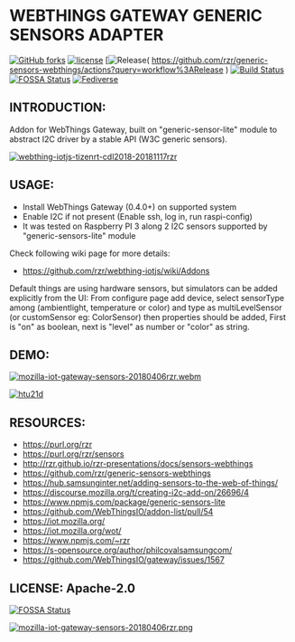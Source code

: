 # WEBTHINGS GATEWAY GENERIC SENSORS ADAPTER #

[![GitHub forks](https://img.shields.io/github/forks/rzr/generic-sensors-webthings.svg?style=social&label=Fork&maxAge=2592000)](https://GitHub.com/rzr/generic-sensors-webthings/network/)
[![license](https://img.shields.io/badge/license-Apache-2.0.svg)](LICENSE)
[![Release](
https://github.com/rzr/generic-sensors-webthings/workflows/Release/badge.svg
)(
https://github.com/rzr/generic-sensors-webthings/actions?query=workflow%3ARelease
)
[![Build Status](https://api.travis-ci.org/rzr/generic-sensors-webthings.svg?branch=master)](https://travis-ci.org/rzr/generic-sensors-webthings)
[![FOSSA Status](https://app.fossa.io/api/projects/git%2Bgithub.com%2Frzr%2Fgeneric-sensors-webthings.svg?type=shield)](https://app.fossa.io/projects/git%2Bgithub.com%2Frzr%2Fgeneric-sensors-webthings?ref=badge_shield)
[![Fediverse](
https://img.shields.io/mastodon/follow/279303?domain=https%3A%2F%2Fmastodon.social&style=social
)](
https://mastodon.social/@rzr/104138640136323272#https://purl.org/rzr/sensors
)

## INTRODUCTION: ##

Addon for WebThings Gateway, built on "generic-sensor-lite" module to abstract I2C driver
by a stable API (W3C generic sensors).

[![webthing-iotjs-tizenrt-cdl2018-20181117rzr](https://image.slidesharecdn.com/webthing-iotjs-tizenrt-cdl2018-20181117rzr-181118110813/95/webthingiotjstizenrtcdl201820181117rzr-23-638.jpg)](https://slideshare.net/slideshow/embed_code/key/GWBOzbFaez5hcJ#webthing-iotjs-tizenrt-cdl2018-20181117rzr "webthing-iotjs-tizenrt-cdl2018-20181117rzr")


## USAGE: ##

-   Install WebThings Gateway (0.4.0+) on supported system
-   Enable I2C if not present (Enable ssh, log in, run raspi-config)
-   It was tested on Raspberry PI 3 along 2 I2C sensors supported by "generic-sensors-lite" module

Check following wiki page for more details:

-   https://github.com/rzr/webthing-iotjs/wiki/Addons


Default things are using hardware sensors, but simulators can be added explicitly from the UI:
From configure page add device, select sensorType among (ambientlight, temperature or color)
and type as multiLevelSensor (or customSensor eg: ColorSensor) then properties should be added,
First is "on" as boolean, next is "level" as number or "color" as string.


## DEMO: ##

[![mozilla-iot-gateway-sensors-20180406rzr.webm](https://i.vimeocdn.com/video/693119286.jpg)](https://player.vimeo.com/video/263556462#mozilla-iot-gateway-sensors-20180406rzr "Video Demo")

[![htu21d](
https://pbs.twimg.com/media/EOkS9pHW4AEnr9w?format=jpg#./file/htu21d.jpg
)](
https://twitter.com/RzrFreeFr/status/1218534773192364033#
"htu21d")

## RESOURCES: ##

-   <https://purl.org/rzr>
-   <https://purl.org/rzr/sensors>
-   <http://rzr.github.io/rzr-presentations/docs/sensors-webthings>
-   <https://github.com/rzr/generic-sensors-webthings>
-   <https://hub.samsunginter.net/adding-sensors-to-the-web-of-things/>
-   <https://discourse.mozilla.org/t/creating-i2c-add-on/26696/4>
-   <https://www.npmjs.com/package/generic-sensors-lite>
-   <https://github.com/WebThingsIO/addon-list/pull/54>
-   <https://iot.mozilla.org/>
-   <https://iot.mozilla.org/wot/>
-   <https://www.npmjs.com/~rzr>
-   <https://s-opensource.org/author/philcovalsamsungcom/>
-   <https://github.com/WebThingsIO/gateway/issues/1567>


## LICENSE: Apache-2.0 ##

[![FOSSA Status](https://app.fossa.io/api/projects/git%2Bgithub.com%2Frzr%2Fgeneric-sensors-webthing.svg?type=large)](https://app.fossa.io/projects/git%2Bgithub.com%2Frzr%2Fgeneric-sensors-webthing?ref=badge_large)

[![mozilla-iot-gateway-sensors-20180406rzr.png](
https://files.mastodon.social/media_attachments/files/105/040/961/456/935/239/original/69b54ee2c780f23d.png
)](
https://www.slideshare.net/rzrfreefr/webthingiotjs20181022rzr-120959360/12#
"Rules"
)

